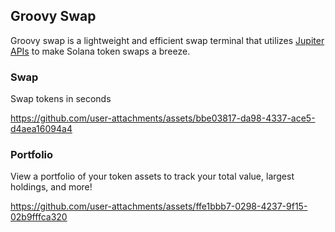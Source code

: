 ## Groovy Swap

Groovy swap is a lightweight and efficient swap terminal that utilizes [Jupiter APIs](https://station.jup.ag/docs/api) to make Solana token swaps a breeze.

### Swap

Swap tokens in seconds

https://github.com/user-attachments/assets/bbe03817-da98-4337-ace5-d4aea16094a4

### Portfolio

View a portfolio of your token assets to track your total value, largest holdings, and more! 

https://github.com/user-attachments/assets/ffe1bbb7-0298-4237-9f15-02b9fffca320

